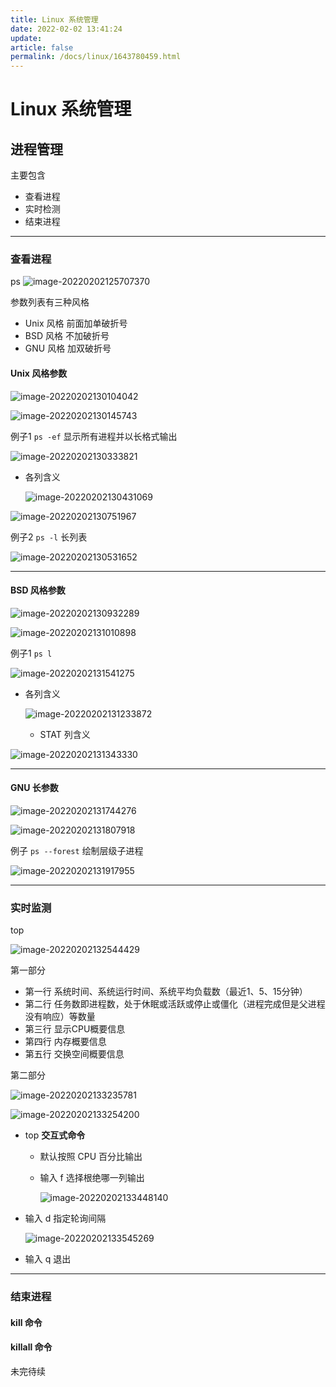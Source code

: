 ```yaml
---
title: Linux 系统管理
date: 2022-02-02 13:41:24
update:
article: false
permalink: /docs/linux/1643780459.html
---
```





# Linux 系统管理

## 进程管理

主要包含

- 查看进程
- 实时检测
- 结束进程

---

### 查看进程

ps
![image-20220202125707370](https://cdn.jsdelivr.net/gh/QuinnTian/imgchr/imgs/image-20220202125707370.png)

参数列表有三种风格

- Unix 风格 前面加单破折号
- BSD 风格 不加破折号
- GNU 风格 加双破折号

#### Unix 风格参数

![image-20220202130104042](https://cdn.jsdelivr.net/gh/QuinnTian/imgchr/imgs/image-20220202130104042.png)

![image-20220202130145743](https://cdn.jsdelivr.net/gh/QuinnTian/imgchr/imgs/image-20220202130145743.png)

例子1 `ps -ef` 显示所有进程并以长格式输出

![image-20220202130333821](https://cdn.jsdelivr.net/gh/QuinnTian/imgchr/imgs/image-20220202130333821.png)

- 各列含义

  ![image-20220202130431069](https://cdn.jsdelivr.net/gh/QuinnTian/imgchr/imgs/image-20220202130431069.png)

![image-20220202130751967](https://cdn.jsdelivr.net/gh/QuinnTian/imgchr/imgs/image-20220202130751967.png)

例子2 `ps -l` 长列表

![image-20220202130531652](https://cdn.jsdelivr.net/gh/QuinnTian/imgchr/imgs/image-20220202130531652.png)

---

#### BSD 风格参数

![image-20220202130932289](https://cdn.jsdelivr.net/gh/QuinnTian/imgchr/imgs/image-20220202130932289.png)

![image-20220202131010898](https://cdn.jsdelivr.net/gh/QuinnTian/imgchr/imgs/image-20220202131010898.png)

例子1 `ps l`

![image-20220202131541275](https://cdn.jsdelivr.net/gh/QuinnTian/imgchr/imgs/image-20220202131541275.png)

- 各列含义

  ![image-20220202131233872](https://cdn.jsdelivr.net/gh/QuinnTian/imgchr/imgs/image-20220202131233872.png)

  - STAT 列含义

![image-20220202131343330](https://cdn.jsdelivr.net/gh/QuinnTian/imgchr/imgs/image-20220202131343330.png)

---

#### GNU 长参数

![image-20220202131744276](https://cdn.jsdelivr.net/gh/QuinnTian/imgchr/imgs/image-20220202131744276.png)

![image-20220202131807918](https://cdn.jsdelivr.net/gh/QuinnTian/imgchr/imgs/image-20220202131807918.png)

例子 `ps --forest` 绘制层级子进程

![image-20220202131917955](https://cdn.jsdelivr.net/gh/QuinnTian/imgchr/imgs/image-20220202131917955.png)

---

### 实时监测

top 

![image-20220202132544429](https://cdn.jsdelivr.net/gh/QuinnTian/imgchr/imgs/image-20220202132544429.png)

第一部分

- 第一行 系统时间、系统运行时间、系统平均负载数（最近1、5、15分钟）
- 第二行 任务数即进程数，处于休眠或活跃或停止或僵化（进程完成但是父进程没有响应）等数量
- 第三行 显示CPU概要信息
- 第四行 内存概要信息
- 第五行 交换空间概要信息

第二部分

![image-20220202133235781](https://cdn.jsdelivr.net/gh/QuinnTian/imgchr/imgs/image-20220202133235781.png)

![image-20220202133254200](https://cdn.jsdelivr.net/gh/QuinnTian/imgchr/imgs/image-20220202133254200.png)

- top **交互式命令**

  - 默认按照 CPU 百分比输出

  - 输入 f 选择根绝哪一列输出

    ![image-20220202133448140](https://cdn.jsdelivr.net/gh/QuinnTian/imgchr/imgs/image-20220202133448140.png)

- 输入 d 指定轮询间隔

  ![image-20220202133545269](https://cdn.jsdelivr.net/gh/QuinnTian/imgchr/imgs/image-20220202133545269.png)

- 输入 q 退出

---

### 结束进程

#### kill 命令



#### killall 命令





未完待续